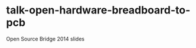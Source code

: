 talk-open-hardware-breadboard-to-pcb
====================================

Open Source Bridge 2014 slides
